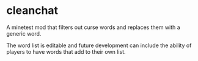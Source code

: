 # cleanchat
A minetest mod that filters out curse words and replaces them with a generic word. 

The word list is editable and future development can include the ability of players to have words that add to their own list.

